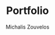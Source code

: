 ---
title: Portfolio
description: "Overview of data science, data engineering, analytics and machine learning projects and experience."
author: "Michalis Zouvelos"
show_post_thumbnail: true
images:
- featured.png
show_author_byline: false
show_post_date: false
type: portfolio
layout: list-grid 
cascade:    
  show_author_byline: true
  show_post_date: false
  show_comments: false
---